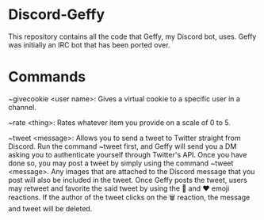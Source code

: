 # Discord-Geffy
This repository contains all the code that Geffy, my Discord bot, uses. Geffy was initially an IRC bot that has been ported over.

# Commands
~givecookie \<user name>: Gives a virtual cookie to a specific user in a channel.

~rate \<thing>: Rates whatever item you provide on a scale of 0 to 5.

~tweet \<message>: Allows you to send a tweet to Twitter straight from Discord. Run the command ~tweet first, and Geffy will send you a DM asking you to authenticate yourself through Twitter's API. Once you have done so, you may post a tweet by simply using the command ~tweet \<message>. Any images that are attached to the Discord message that you post will also be included in the tweet. Once Geffy posts the tweet, users may retweet and favorite the said tweet by using the :repeat: and :heart: emoji reactions. If the author of the tweet clicks on the :wastebasket: reaction, the message and tweet will be deleted.
